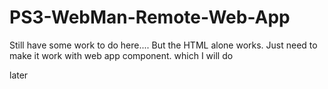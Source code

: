 # PS3-WebMan-Remote-Web-App

Still have some work to do here....
But the HTML alone works. Just need to make it work with web app component.
which I will do








later
